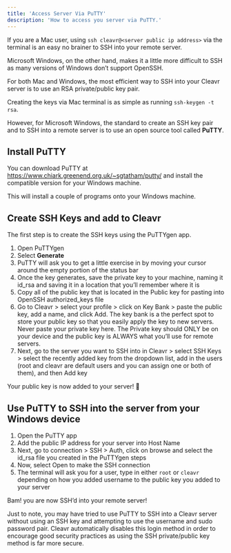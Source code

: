 ```yaml
---
title: 'Access Server Via PuTTY'
description: 'How to access you server via PuTTY.'
---
```



If you are a Mac user, using `ssh cleavr@<server public ip address>` via the terminal is an easy no brainer to SSH into your remote server.

Microsoft Windows, on the other hand, makes it a little more difficult to SSH as many versions of Windows don’t support OpenSSH.

For both Mac and Windows, the most efficient way to SSH into your Cleavr server is to use an RSA private/public key pair.

Creating the keys via Mac terminal is as simple as running `ssh-keygen -t rsa`.

However, for Microsoft Windows, the standard to create an SSH key pair and to SSH into a remote server is to use an open source tool called **PuTTY**.

## Install PuTTY

You can download PuTTY at https://www.chiark.greenend.org.uk/~sgtatham/putty/ and install the compatible version for your Windows machine.

This will install a couple of programs onto your Windows machine.

## Create SSH Keys and add to Cleavr

The first step is to create the SSH keys using the PuTTYgen app.

1. Open PuTTYgen
2. Select **Generate**
3. PuTTY will ask you to get a little exercise in by moving your cursor around the empty portion of the status bar
4. Once the key generates, save the private key to your machine, naming it id_rsa and saving it in a location that you’ll remember where it is
5. Copy all of the public key that is located in the Public key for pasting into OpenSSH authorized_keys file
6. Go to Cleavr > select your profile > click on Key Bank > paste the public key, add a name, and click Add. The key bank is a the perfect spot to store your public key so that you easily apply the key to new servers. Never paste your private key here. The Private key should ONLY be on your device and the public key is ALWAYS what you’ll use for remote servers.
7. Next, go to the server you want to SSH into in Cleavr > select SSH Keys > select the recently added key from the dropdown list, add in the users (root and cleavr are default users and you can assign one or both of them), and then Add key

Your public key is now added to your server! 🎉 

## Use PuTTY to SSH into the server from your Windows device

1. Open the PuTTY app
2. Add the public IP address for your server into Host Name
3. Next, go to connection > SSH > Auth, click on browse and select the id_rsa file you created in the PuTTYgen steps
4. Now, select Open to make the SSH connection
5. The terminal will ask you for a user, type in either `root` or `cleavr` depending on how you added username to the public key you added to your server

Bam! you are now SSH’d into your remote server!

<base-info>
Just to note, you may have tried to use PuTTY to SSH into a Cleavr server without using an SSH key and attempting to use the username and sudo password pair. Cleavr automatically disables this login method in order to encourage good security practices as using the SSH private/public key method is far more secure.
</base-info>

